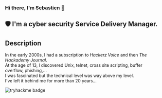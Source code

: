 ### Hi there, I'm Sebastien 👋

## 🛡️ I'm a cyber security Service Delivery Manager.

## Description
In the early 2000s, I had a subscription to *Hackerz Voice* and then *The Hackademy Journal*.  
At the age of 13, I discovered Unix, telnet, cross site scripting, buffer overflow, phishing,...  
I was fascinated but the technical level was way above my level.  
I've left it behind me for more than 20 years...  

![tryhackme badge](https://tryhackme-badges.s3.amazonaws.com/3LPR0F350R.png)
